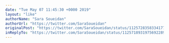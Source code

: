 ```yaml
---
date: "Tue May 07 11:45:30 +0000 2019"
layout: "like"
authorName: "Sara Soueidan"
authorUrl: "https://twitter.com/SaraSoueidan"
originalPost: "https://twitter.com/SaraSoueidan/status/1125728358334177285"
inReplyTo: "https://twitter.com/SaraSoueidan/status/1125718931975692289"
---
```

